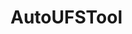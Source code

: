 # AutoUFSTool

<!--
| No.  | Abbreviation | Article Name                                                                                                                                    |
|------|--------------|-------------------------------------------------------------------------------------------------------------------------------------------------|
| 1    | `'CFS'`      | [Gene Selection for Cancer Classification using Support Vector Machines](https://doi.org/10.1023/A:1012487302797)                               |
| 2    | `'rf'`       | [Laplacian Score for Feature Selection](https://www.researchgate.net/publication/221619142_Laplacian_Score_for_Feature_Selection)               |
| 3    | `'tv'`       | [Spectral Feature Selection for Supervised and Unsupervised Learning](https://doi.org/10.1145/1273496.1273641)                                  |
| 4    | `'pcc'`      | [Unsupervised feature selection for Multi-Cluster data](https://doi.org/10.1145/1835804.1835848)                                                |
| 5    | `'CFS'`      | [ℓ2,1-Norm regularized discriminative feature selection for unsupervised learning](https://doi.org/10.5591/978-1-57735-516-8%2FIJCAI11-267)     |
| 6    | `'rf'`       | [Feature Selection and Kernel Learning for Local Learning-Based Clustering](https://doi.org/10.1109/TPAMI.2010.215)                             |
| 7    | `'tv'`       | [Unsupervised Feature Selection Using Nonnegative Spectral Analysis](https://doi.org/10.1609/aaai.v26i1.8289)                                   |
| 8    | `'pcc'`      | [Robust Unsupervised Feature Selection](https://www.researchgate.net/publication/262217573_Robust_Unsupervised_Feature_Selection)               |
| 9    | `'CFS'`      | [Unsupervised feature selection with adaptive structure learning](https://doi.org/10.1145/2783258.2783345)                                      |
| 10   | `'rf'`       | [Unsupervised Simultaneous Orthogonal Basis Clustering Feature Selection](https://doi.org/10.1109/CVPR.2015.7299136)                            |
| 11   | `'tv'`       | [Spectral Feature Selection for Supervised and Unsupervised Learning]()                                                                         |
| 12   | `'pcc'`      | [Unsupervised Feature Selection with Structured Graph Optimization](https://doi.org/10.1609/aaai.v30i1.10168)                                   |
| 13   | `'CFS'`      | [Unsupervised feature selection with ordinal locality](https://doi.org/10.1109/ICME.2017.8019357)                                               |
| 14   | `'rf'`       | [Infinite Feature Selection](https://doi.org/10.1109/ICCV.2015.478)                                                                             |
| 15   | `'tv'`       | [Dependence guided unsupervised feature selection](https://doi.org/10.1609/aaai.v32i1.11904)                                                    |
| 16   | `'pcc'`      | [Unsupervised feature selection with multi-subspace randomization and collaboration](https://doi.org/10.1016/j.knosys.2019.07.027)              | 
| 17   | `'CFS'`      | [Convex Non-Negative Matrix Factorization With Adaptive Graph for Unsupervised Feature Selection](https://doi.org/10.1109/tcyb.2020.3034462)    | 
| 18   | `'rf'`       | [Unsupervised Feature Selection via Adaptive Graph Learning and Constraint](https://doi.org/10.1109/TNNLS.2020.3042330)                         | 
| 19   | `'tv'`       | [Robust neighborhood embedding for unsupervised feature selection](https://doi.org/10.1016/j.knosys.2019.105462)                                | 
| 20   | `'pcc'`      | [Infinite Feature Selection: A Graph-based Feature Filtering Approach](https://doi.org/10.1109/TPAMI.2020.3002843)                              | 
| 21   | `'CFS'`      | [Fuzzy complementary entropy using hybrid-kernel function and its unsupervised attribute reduction](https://doi.org/10.1016/j.knosys.2021.107398) 
| 22   | `'rf'`       | [A Novel Unsupervised Approach to Heterogeneous Feature Selection Based on Fuzzy Mutual Information](https://doi.org/10.1109/TFUZZ.2021.3114734)| 
| 23   | `'tv'`       | [Unsupervised attribute reduction for mixed data based on fuzzy](https://doi.org/10.1016/j.ins.2021.04.083)                                     | 
| 24   | `'pcc'`      | [Utility metric for unsupervised feature selection](https://doi.org/10.7717/peerj-cs.477)                                                       |
-->
